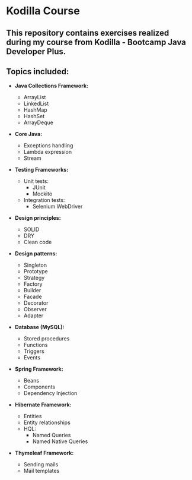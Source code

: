 # Kodilla Course

## This repository contains exercises realized during my course from Kodilla - Bootcamp Java Developer Plus. 
## Topics included:

- **Java Collections Framework:**
     - ArrayList
     - LinkedList
     - HashMap
     - HashSet
	 - ArrayDeque

- **Core Java:**
	 - Exceptions handling
	 - Lambda expression
	 - Stream

- **Testing Frameworks:**
	 - Unit tests:
	   - JUnit
	   - Mockito
	 - Integration tests:
	   - Selenium WebDriver

- **Design principles:**
	 - SOLID
	 - DRY
	 - Clean code

- **Design patterns:**
	 - Singleton
	 - Prototype
	 - Strategy
	 - Factory
	 - Builder
	 - Facade
	 - Decorator
	 - Observer
	 - Adapter

- **Database (MySQL):**
	 - Stored procedures
	 - Functions
	 - Triggers
	 - Events
 
- **Spring Framework:**
	 - Beans
	 - Components
	 - Dependency Injection

- **Hibernate Framework:**
	 - Entities
	 - Entity relationships
	 - HQL:
	   - Named Queries
	   - Named Native Queries

- **Thymeleaf Framework:**
	 - Sending mails
	 - Mail templates
